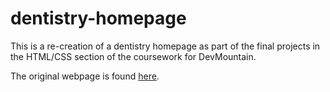 # dentistry-homepage

This is a re-creation of a dentistry homepage as part of the final projects in the HTML/CSS section of the coursework for DevMountain.

The original webpage is found <a href="http://www.slcdentalcenter.com/">here</a>.
